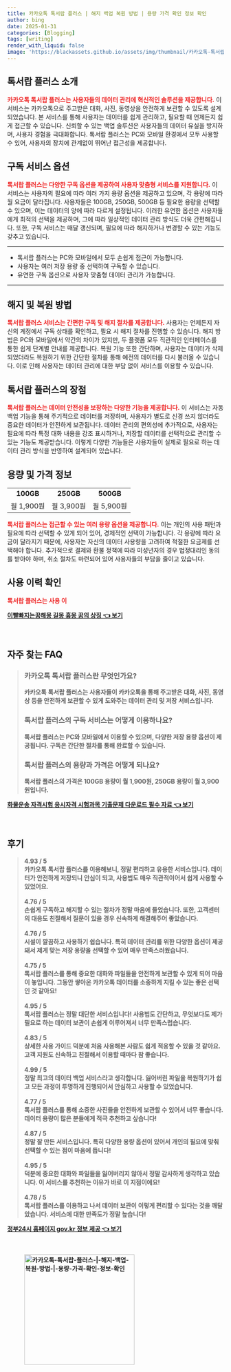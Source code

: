 ```yaml
---
title: 카카오톡 톡서랍 플러스 | 해지 백업 복원 방법 | 용량 가격 확인 정보 확인
author: bing
date: 2025-01-31
categories: [Blogging]
tags: [writing]
render_with_liquid: false
image: 'https://blackassets.github.io/assets/img/thumbnail/카카오톡-톡서랍-플러스-|-해지-백업-복원-방법-|-용량-가격-확인-정보-확인.webp'
---
```



<h2 id='톡서랍_플러스_소개'>톡서랍 플러스 소개</h2>

<p><b><span style="color: #ee2323;">카카오톡 톡서랍 플러스는 사용자들의 데이터 관리에 혁신적인 솔루션을 제공합니다.</span></b> 이 서비스는 카카오톡으로 주고받은 대화, 사진, 동영상을 안전하게 보관할 수 있도록 설계되었습니다. 본 서비스를 통해 사용자는 데이터를 쉽게 관리하고, 필요할 때 언제든지 쉽게 접근할 수 있습니다. 신뢰할 수 있는 백업 솔루션은 사용자들의 데이터 유실을 방지하며, 사용자 경험을 극대화합니다. 톡서랍 플러스는 PC와 모바일 환경에서 모두 사용할 수 있어, 사용자의 장치에 관계없이 뛰어난 접근성을 제공합니다.</p>

<h2 id='구독_서비스_옵션'>구독 서비스 옵션</h2>

<p><b><span style="color: #ee2323;">톡서랍 플러스는 다양한 구독 옵션을 제공하여 사용자 맞춤형 서비스를 지원합니다.</span></b> 이 서비스는 사용자의 필요에 따라 여러 가지 용량 옵션을 제공하고 있으며, 각 용량에 따라 월 요금이 달라집니다. 사용자들은 100GB, 250GB, 500GB 등 필요한 용량을 선택할 수 있으며, 이는 데이터의 양에 따라 다르게 설정됩니다. 이러한 유연한 옵션은 사용자들에게 최적의 선택을 제공하며, 그에 따라 일상적인 데이터 관리 방식도 더욱 간편해집니다. 또한, 구독 서비스는 매달 갱신되며, 필요에 따라 해지하거나 변경할 수 있는 기능도 갖추고 있습니다.</p>

<hr />

<ul>
    <li>톡서랍 플러스는 PC와 모바일에서 모두 손쉽게 접근이 가능합니다.</li>
    <li>사용자는 여러 저장 용량 중 선택하여 구독할 수 있습니다.</li>
    <li>유연한 구독 옵션으로 사용자 맞춤형 데이터 관리가 가능합니다.</li>
</ul>

<hr />

<h2 id='해지_및_복원_방법'>해지 및 복원 방법</h2>

<p><b><span style="color: #ee2323;">톡서랍 플러스 서비스는 간편한 구독 및 해지 절차를 제공합니다.</span></b> 사용자는 언제든지 자신의 계정에서 구독 상태를 확인하고, 필요 시 해지 절차를 진행할 수 있습니다. 해지 방법은 PC와 모바일에서 약간의 차이가 있지만, 두 플랫폼 모두 직관적인 인터페이스를 통한 쉽게 단계별 안내를 제공합니다. 복원 기능 또한 간단하며, 사용자는 데이터가 삭제되었더라도 복원하기 위한 간단한 절차를 통해 예전의 데이터를 다시 불러올 수 있습니다. 이로 인해 사용자는 데이터 관리에 대한 부담 없이 서비스를 이용할 수 있습니다.</p>

<h2 id='톡서랍_플러스의_장점'>톡서랍 플러스의 장점</h2>

<p><b><span style="color: #ee2323;">톡서랍 플러스는 데이터 안전성을 보장하는 다양한 기능을 제공합니다.</span></b> 이 서비스는 자동 백업 기능을 통해 주기적으로 데이터를 저장하며, 사용자가 별도로 신경 쓰지 않더라도 중요한 데이터가 안전하게 보관됩니다. 데이터 관리의 편의성에 추가적으로, 사용자는 필요에 따라 특정 대화 내용을 강조 표시하거나, 저장할 데이터를 선택적으로 관리할 수 있는 기능도 제공받습니다. 이렇게 다양한 기능들은 사용자들이 실제로 필요로 하는 데이터 관리 방식을 반영하여 설계되어 있습니다.</p>

<h2 id='용량_및_가격_정보'>용량 및 가격 정보</h2>

<table>
    <tr>
        <td style="text-align: center; height: 17px;"><b>100GB</b></td>
        <td style="text-align: center; height: 17px;"><b>250GB</b></td>
        <td style="text-align: center; height: 17px;"><b>500GB</b></td>
    </tr>
    <tr>
        <td style="text-align: center; height: 17px;">월 1,900원</td>
        <td style="text-align: center; height: 17px;">월 3,900원</td>
        <td style="text-align: center; height: 17px;">월 5,900원</td>
    </tr>
</table>

<p><b><span style="color: #ee2323;">톡서랍 플러스는 접근할 수 있는 여러 용량 옵션을 제공합니다.</span></b> 이는 개인의 사용 패턴과 필요에 따라 선택할 수 있게 되어 있어, 경제적인 선택이 가능합니다. 각 용량에 따라 요금이 달라지기 때문에, 사용자는 자신의 데이터 사용량을 고려하여 적절한 요금제를 선택해야 합니다. 추가적으로 결제와 환불 정책에 따라 미성년자의 경우 법정대리인 동의를 받아야 하며, 취소 절차도 마련되어 있어 사용자들의 부담을 줄이고 있습니다.</p>

<h2 id='사용_이력_확인'>사용 이력 확인</h2>

<p><p><b><span style="color: #ee2323;">톡서랍 플러스는 사용 이</p>
<p><a class="click-button" title="이빨빠지는꿈해몽 길몽 흉몽 꿈의 상징" href="https://blackassets.github.io/posts/%EC%9D%B4%EB%B9%A8%EB%B9%A0%EC%A7%80%EB%8A%94%EA%BF%88%ED%95%B4%EB%AA%BD-%EA%B8%B8%EB%AA%BD-%ED%9D%89%EB%AA%BD-%EA%BF%88%EC%9D%98-%EC%83%81%EC%A7%95/" rel="dofollow">이빨빠지는꿈해몽 길몽 흉몽 꿈의 상징 👈 보기</a></p><br>
<h2 id='자주_찾는_FAQ'>자주 찾는 FAQ</h2>
<div itemscope="" itemtype="https://schema.org/FAQPage">
<blockquote>
<div itemscope="" itemprop="mainEntity" itemtype="https://schema.org/Question">
<h3 itemprop="name">카카오톡 톡서랍 플러스란 무엇인가요?</h3>
<div itemscope="" itemprop="acceptedAnswer" itemtype="https://schema.org/Answer">
<span itemprop="text">
<p>카카오톡 톡서랍 플러스는 사용자들이 카카오톡을 통해 주고받은 대화, 사진, 동영상 등을 안전하게 보관할 수 있게 도와주는 데이터 관리 및 저장 서비스입니다.</p>
</span>
</div>
</div>
<div itemscope="" itemprop="mainEntity" itemtype="https://schema.org/Question">
<h3 itemprop="name">톡서랍 플러스의 구독 서비스는 어떻게 이용하나요?</h3>
<div itemscope="" itemprop="acceptedAnswer" itemtype="https://schema.org/Answer">
<span itemprop="text">
<p>톡서랍 플러스는 PC와 모바일에서 이용할 수 있으며, 다양한 저장 용량 옵션이 제공됩니다. 구독은 간단한 절차를 통해 완료할 수 있습니다.</p>
</span>
</div>
</div>
<div itemscope="" itemprop="mainEntity" itemtype="https://schema.org/Question">
<h3 itemprop="name">톡서랍 플러스의 용량과 가격은 어떻게 되나요?</h3>
<div itemscope="" itemprop="acceptedAnswer" itemtype="https://schema.org/Answer">
<span itemprop="text">
<p>톡서랍 플러스의 가격은 100GB 용량이 월 1,900원, 250GB 용량이 월 3,900원입니다.</p>
</span>
</div>
</div>
</blockquote>
</div>
<p><a class="click-button" title="화물운송 자격시험 응시자격 시험과목 기출문제 다운로드 필수 자료" href="https://blackassets.github.io/posts/%ED%99%94%EB%AC%BC%EC%9A%B4%EC%86%A1-%EC%9E%90%EA%B2%A9%EC%8B%9C%ED%97%98-%EC%9D%91%EC%8B%9C%EC%9E%90%EA%B2%A9-%EC%8B%9C%ED%97%98%EA%B3%BC%EB%AA%A9-%EA%B8%B0%EC%B6%9C%EB%AC%B8%EC%A0%9C-%EB%8B%A4%EC%9A%B4%EB%A1%9C%EB%93%9C-%ED%95%84%EC%88%98-%EC%9E%90%EB%A3%8C/" rel="dofollow">화물운송 자격시험 응시자격 시험과목 기출문제 다운로드 필수 자료 👈 보기</a></p><br>
<h2 id='후기'>후기</h2>
<div itemscope itemtype="https://schema.org/Product">
  <blockquote>
  <div itemprop="review" itemscope itemtype="https://schema.org/Review">
      <div itemprop="reviewRating" itemscope itemtype="https://schema.org/Rating"> <span itemprop="ratingValue">4.93</span> / <span itemprop="bestRating">5</span> </div>
      <span itemprop="reviewBody">카카오톡 톡서랍 플러스를 이용해보니, 정말 편리하고 유용한 서비스입니다. 데이터가 안전하게 저장되니 안심이 되고, 사용법도 매우 직관적이어서 쉽게 사용할 수 있었어요. </span>
  </div>
  <br>
  <div itemprop="review" itemscope itemtype="https://schema.org/Review">
      <div itemprop="reviewRating" itemscope itemtype="https://schema.org/Rating"> <span itemprop="ratingValue">4.76</span> / <span itemprop="bestRating">5</span> </div>
      <span itemprop="reviewBody">손쉽게 구독하고 해지할 수 있는 절차가 정말 마음에 들었습니다. 또한, 고객센터의 대응도 친절해서 질문이 있을 경우 신속하게 해결해주어 좋았습니다.</span>
  </div>
  <br>
  <div itemprop="review" itemscope itemtype="https://schema.org/Review">
      <div itemprop="reviewRating" itemscope itemtype="https://schema.org/Rating"> <span itemprop="ratingValue">4.76</span> / <span itemprop="bestRating">5</span> </div>
      <span itemprop="reviewBody">시설이 깔끔하고 사용하기 쉽습니다. 특히 데이터 관리를 위한 다양한 옵션이 제공돼서 제게 맞는 저장 용량을 선택할 수 있어 매우 만족스러웠습니다.</span>
  </div>
  <br>
  <div itemprop="review" itemscope itemtype="https://schema.org/Review">
      <div itemprop="reviewRating" itemscope itemtype="https://schema.org/Rating"> <span itemprop="ratingValue">4.75</span> / <span itemprop="bestRating">5</span> </div>
      <span itemprop="reviewBody">톡서랍 플러스를 통해 중요한 대화와 파일들을 안전하게 보관할 수 있게 되어 마음이 놓입니다. 그동안 쌓아온 카카오톡 데이터를 소중하게 지킬 수 있는 좋은 선택인 것 같아요!</span>
  </div>
  <br>
  <div itemprop="review" itemscope itemtype="https://schema.org/Review">
      <div itemprop="reviewRating" itemscope itemtype="https://schema.org/Rating"> <span itemprop="ratingValue">4.95</span> / <span itemprop="bestRating">5</span> </div>
      <span itemprop="reviewBody">톡서랍 플러스는 정말 대단한 서비스입니다! 사용법도 간단하고, 무엇보다도 제가 필요로 하는 데이터 보관이 손쉽게 이루어져서 너무 만족스럽습니다.</span>
  </div>
  <br>
  <div itemprop="review" itemscope itemtype="https://schema.org/Review">
      <div itemprop="reviewRating" itemscope itemtype="https://schema.org/Rating"> <span itemprop="ratingValue">4.83</span> / <span itemprop="bestRating">5</span> </div>
      <span itemprop="reviewBody">상세한 사용 가이드 덕분에 처음 사용해본 사람도 쉽게 적응할 수 있을 것 같아요. 고객 지원도 신속하고 친절해서 이용할 때마다 참 좋습니다.</span>
  </div>
  <br>
  <div itemprop="review" itemscope itemtype="https://schema.org/Review">
      <div itemprop="reviewRating" itemscope itemtype="https://schema.org/Rating"> <span itemprop="ratingValue">4.99</span> / <span itemprop="bestRating">5</span> </div>
      <span itemprop="reviewBody">정말 최고의 데이터 백업 서비스라고 생각합니다. 잃어버린 파일을 복원하기가 쉽고 모든 과정이 투명하게 진행되어서 안심하고 사용할 수 있었습니다.</span>
  </div>
  <br>
  <div itemprop="review" itemscope itemtype="https://schema.org/Review">
      <div itemprop="reviewRating" itemscope itemtype="https://schema.org/Rating"> <span itemprop="ratingValue">4.77</span> / <span itemprop="bestRating">5</span> </div>
      <span itemprop="reviewBody">톡서랍 플러스를 통해 소중한 사진들을 안전하게 보관할 수 있어서 너무 좋습니다. 데이터 용량이 많은 분들에게 적극 추천하고 싶습니다!</span>
  </div>
  <br>
  <div itemprop="review" itemscope itemtype="https://schema.org/Review">
      <div itemprop="reviewRating" itemscope itemtype="https://schema.org/Rating"> <span itemprop="ratingValue">4.87</span> / <span itemprop="bestRating">5</span> </div>
      <span itemprop="reviewBody">정말 잘 만든 서비스입니다. 특히 다양한 용량 옵션이 있어서 개인의 필요에 맞춰 선택할 수 있는 점이 마음에 듭니다!</span>
  </div>
  <br>
  <div itemprop="review" itemscope itemtype="https://schema.org/Review">
      <div itemprop="reviewRating" itemscope itemtype="https://schema.org/Rating"> <span itemprop="ratingValue">4.95</span> / <span itemprop="bestRating">5</span> </div>
      <span itemprop="reviewBody">덕분에 중요한 대화와 파일들을 잃어버리지 않아서 정말 감사하게 생각하고 있습니다. 이 서비스를 추천하는 이유가 바로 이 지점이에요!</span>
  </div>
  <br>
  <div itemprop="review" itemscope itemtype="https://schema.org/Review">
      <div itemprop="reviewRating" itemscope itemtype="https://schema.org/Rating"> <span itemprop="ratingValue">4.78</span> / <span itemprop="bestRating">5</span> </div>
      <span itemprop="reviewBody">톡서랍 플러스를 이용하고 나서 데이터 보관이 이렇게 편리할 수 있다는 것을 깨달았습니다. 서비스에 대한 만족도가 정말 높습니다!</span>
  </div>
  </blockquote>
</div>
<p><a class="click-button" title="정부24시 홈페이지 gov.kr 정보 제공" href="https://blackassets.github.io/posts/%EC%A0%95%EB%B6%8024%EC%8B%9C-%ED%99%88%ED%8E%98%EC%9D%B4%EC%A7%80-gov.kr-%EC%A0%95%EB%B3%B4-%EC%A0%9C%EA%B3%B5/" rel="dofollow">정부24시 홈페이지 gov.kr 정보 제공 👈 보기</a></p><br>
<figure class="image"><img src="https://blackassets.github.io/assets/img/thumbnail/카카오톡-톡서랍-플러스-|-해지-백업-복원-방법-|-용량-가격-확인-정보-확인.webp" alt="카카오톡-톡서랍-플러스-|-해지-백업-복원-방법-|-용량-가격-확인-정보-확인" width="256" height="256"></figure>
